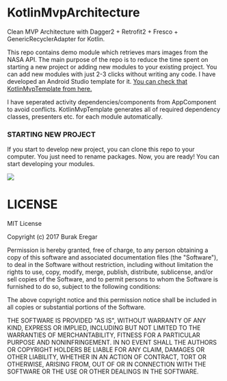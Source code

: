 # KotlinMvpArchitecture
Clean MVP Architecture with Dagger2 + Retrofit2 + Fresco + GenericRecyclerAdapter for Kotlin. 

This repo contains demo module which retrieves mars images from the NASA API. The main purpose of the repo is to reduce the time spent on starting a new project or adding new modules to your existing project. You can add new modules with just 2-3 clicks without writing any code. I have developed an Android Studio template for it. [You can check that KotlinMvpTemplate from here.](https://github.com/burakeregar/KotlinMvpTemplate)

I have seperated activity dependencies/components from AppComponent to avoid conflicts. KotlinMvpTemplate generates all of required dependency classes, presenters etc. for each module automatically.

### STARTING NEW PROJECT
If you start to develop new project, you can clone this repo to your computer. You just need to rename packages. Now, you are ready! You can start developing your modules.

![](https://github.com/burakeregar/KotlinMvpTemplateGenerator/blob/master/art/mvp_template.gif)

# LICENSE

MIT License

Copyright (c) 2017 Burak Eregar

Permission is hereby granted, free of charge, to any person obtaining a copy
of this software and associated documentation files (the "Software"), to deal
in the Software without restriction, including without limitation the rights
to use, copy, modify, merge, publish, distribute, sublicense, and/or sell
copies of the Software, and to permit persons to whom the Software is
furnished to do so, subject to the following conditions:

The above copyright notice and this permission notice shall be included in all
copies or substantial portions of the Software.

THE SOFTWARE IS PROVIDED "AS IS", WITHOUT WARRANTY OF ANY KIND, EXPRESS OR
IMPLIED, INCLUDING BUT NOT LIMITED TO THE WARRANTIES OF MERCHANTABILITY,
FITNESS FOR A PARTICULAR PURPOSE AND NONINFRINGEMENT. IN NO EVENT SHALL THE
AUTHORS OR COPYRIGHT HOLDERS BE LIABLE FOR ANY CLAIM, DAMAGES OR OTHER
LIABILITY, WHETHER IN AN ACTION OF CONTRACT, TORT OR OTHERWISE, ARISING FROM,
OUT OF OR IN CONNECTION WITH THE SOFTWARE OR THE USE OR OTHER DEALINGS IN THE
SOFTWARE.
